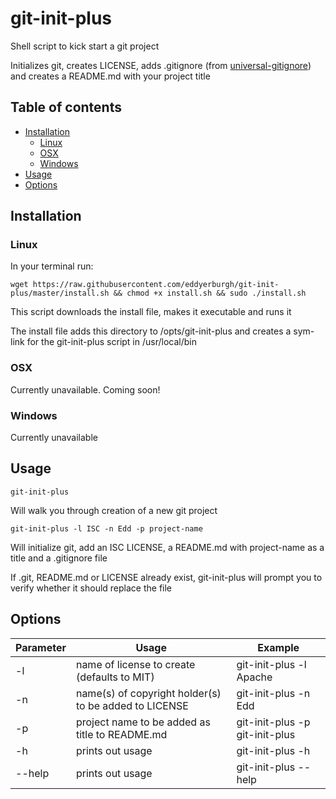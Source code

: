 # git-init-plus

Shell script to kick start a git project

Initializes git, creates LICENSE, adds .gitignore (from [universal-gitignore](https://github.com/eddyerburgh/universal-gitignore)) and creates a README.md with your project title
## Table of contents

* [Installation](#installation)
   * [Linux](#installation-linux)
   * [OSX](#installation-osx)
   * [Windows](#installation-windows)
* [Usage](#usage)
* [Options](#options)

## <a name="installation"></a>Installation

### <a name="installation-linux"></a>Linux

In your terminal run:

```shell
wget https://raw.githubusercontent.com/eddyerburgh/git-init-plus/master/install.sh && chmod +x install.sh && sudo ./install.sh
```

This script downloads the install file, makes it executable and runs it

The install file adds this directory to /opts/git-init-plus and creates a sym-link for the git-init-plus script in /usr/local/bin

### <a name="installation-osx"></a>OSX

Currently unavailable. Coming soon!

### <a name="installation-windows"></a>Windows

Currently unavailable

## <a name="usage"></a>Usage

```shell
git-init-plus
```

Will walk you through creation of a new git project

```shell
git-init-plus -l ISC -n Edd -p project-name
```

Will initialize git, add an ISC LICENSE, a README.md with project-name as a title and a .gitignore file

If .git, README.md or LICENSE already exist, git-init-plus will prompt you to verify whether it should replace the file

## <a name="options"></a>Options

| Parameter | Usage         | Example        |
| --------- | ------------- | -------------- |
| -l        | name of license to create (defaults to MIT) | git-init-plus -l Apache |
| -n        | name(s) of copyright holder(s) to be added to LICENSE | git-init-plus -n Edd |
| -p        | project name to be added as title to README.md | git-init-plus -p git-init-plus
| -h        | prints out usage | git-init-plus -h |
| --help    | prints out usage | git-init-plus --help |
